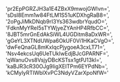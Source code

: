  'pr2EpPGRZJH3a1E4ZBxX9mwojGWIvn=',
  'sDsI8Emm1w84FtLM1S51uKDXhgRaB8=',
  '2oPgJiMkDNqb9rI3Ys363wdbrYqudO=',
  'FdknMyYReI5sTYWjyeZYAnHP4RfbCC=',
  '8JBT5mrGnEdAkSiWL4UGDitm8aDxWR=',
  'gGeYL3XTNdUWpa6OkUF0Vi1HKaCVgO=',
  'dwFeQnaGL8mKxIqcPjygoeA3cxLT71=',
  'Nsv4ekcsUq6UeTUkIwEdjBJcGPARNF=',
  'qWanuOvs8VsjyDBcKSTsx1gtPJ13kl=',
  'kaBJR3cR30OJg9IigXEITPm6EYPdNb=',
  'kCMylyRTIWblXvPC3NdyVZarXpoNfW='